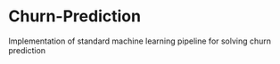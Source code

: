 # Churn-Prediction
Implementation of standard machine learning pipeline for solving churn prediction
